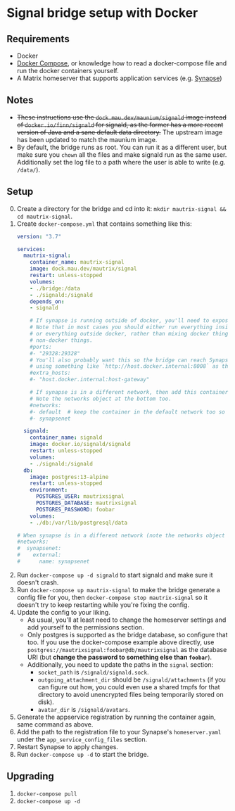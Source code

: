 # Signal bridge setup with Docker
## Requirements
* Docker
* [Docker Compose](https://docs.docker.com/compose/install/), or knowledge how
  to read a docker-compose file and run the docker containers yourself.
* A Matrix homeserver that supports application services (e.g. [Synapse](https://github.com/matrix-org/synapse))

## Notes
* ~~These instructions use the `dock.mau.dev/maunium/signald` image instead of
  `docker.io/finn/signald` for signald, as the former has a more recent version
  of Java and a sane default data directory.~~ The upstream image has been
  updated to match the maunium image.
* By default, the bridge runs as root. You can run it as a different user, but
  make sure you `chown` all the files and make signald run as the same user.
  Additionally set the log file to a path where the user is able to write (e.g. `/data/`).

## Setup
0. Create a directory for the bridge and cd into it: `mkdir mautrix-signal && cd mautrix-signal`.
1. Create `docker-compose.yml` that contains something like this:
   ```yaml
   version: "3.7"

   services:
     mautrix-signal:
       container_name: mautrix-signal
       image: dock.mau.dev/mautrix/signal
       restart: unless-stopped
       volumes:
       - ./bridge:/data
       - ./signald:/signald
       depends_on:
       - signald

       # If synapse is running outside of docker, you'll need to expose the port.
       # Note that in most cases you should either run everything inside docker
       # or everything outside docker, rather than mixing docker things with
       # non-docker things.
       #ports:
       #- "29328:29328"
       # You'll also probably want this so the bridge can reach Synapse directly
       # using something like `http://host.docker.internal:8008` as the address:
       #extra_hosts:
       #- "host.docker.internal:host-gateway"

       # If synapse is in a different network, then add this container to that network.
       # Note the networks object at the bottom too.
       #networks:
       #- default  # keep the container in the default network too so that the db container is reachable.
       #- synapsenet

     signald:
       container_name: signald
       image: docker.io/signald/signald
       restart: unless-stopped
       volumes: 
       - ./signald:/signald
     db:
       image: postgres:13-alpine
       restart: unless-stopped
       environment:
         POSTGRES_USER: mautrixsignal
         POSTGRES_DATABASE: mautrixsignal
         POSTGRES_PASSWORD: foobar
       volumes:
       - ./db:/var/lib/postgresql/data

   # When synapse is in a different network (note the networks object in the service too):
   #networks:
   #  synapsenet:
   #    external:
   #      name: synapsenet
   ```
2. Run `docker-compose up -d signald` to start signald and make sure it doesn't
   crash.
3. Run `docker-compose up mautrix-signal` to make the bridge generate a config
   file for you, then `docker-compose stop mautrix-signal` so it doesn't try to
   keep restarting while you're fixing the config.
4. Update the config to your liking.
   * As usual, you'll at least need to change the homeserver settings and add
     yourself to the permissions section.
   * Only postgres is supported as the bridge database, so configure that too.
     If you use the docker-compose example above directly,
     use `postgres://mautrixsignal:foobar@db/mautrixsignal` as the database URI
     (but **change the password to something else than `foobar`**).
   * Additionally, you need to update the paths in the `signal` section:
     * `socket_path` is `/signald/signald.sock`.
     * `outgoing_attachment_dir` should be `/signald/attachments` (if you can
       figure out how, you could even use a shared tmpfs for that directory to
       avoid unencrypted files being temporarily stored on disk).
     * `avatar_dir` is `/signald/avatars`.
5. Generate the appservice registration by running the container again, same
   command as above.
6. Add the path to the registration file to your Synapse's `homeserver.yaml`
   under the `app_service_config_files` section.
7. Restart Synapse to apply changes.
8. Run `docker-compose up -d` to start the bridge.

## Upgrading
1. `docker-compose pull`
2. `docker-compose up -d`

